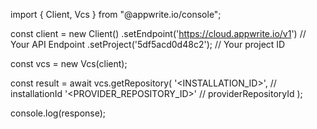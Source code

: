 import { Client, Vcs } from "@appwrite.io/console";

const client = new Client()
    .setEndpoint('https://cloud.appwrite.io/v1') // Your API Endpoint
    .setProject('5df5acd0d48c2'); // Your project ID

const vcs = new Vcs(client);

const result = await vcs.getRepository(
    '<INSTALLATION_ID>', // installationId
    '<PROVIDER_REPOSITORY_ID>' // providerRepositoryId
);

console.log(response);

